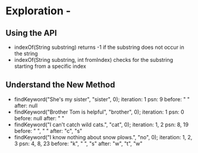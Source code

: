 # Exploration -

## Using the API

* indexOf(String substring) returns -1 if the substring does not occur in the string
* indexOf(String substring, int fromIndex) checks for the substring starting from a specific index

## Understand the New Method

* findKeyword("She's my sister", "sister", 0);
	iteration: 1
	psn: 9
	before: " "
	after: null
* findKeyword("Brother Tom is helpful", "brother", 0);
	iteration: 1
	psn: 0
	before: null
	after: " "
* findKeyword("I can't catch wild cats.", "cat", 0);
	iteration: 1, 2
	psn: 8, 19
	before: " ", " "
	after: "c", "s"
* findKeyword("I know nothing about snow plows.", "no", 0);
	iteration: 1, 2, 3
	psn: 4, 8, 23
	before: "k", " ", "s"
	after: "w", "t", "w"